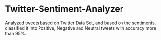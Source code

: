 # Twitter-Sentiment-Analyzer

Analyzed tweets based on Twitter Data Set, and based on the sentiments, classified it into Positive, Negative and Neutral tweets with accuracy more than 95%.
